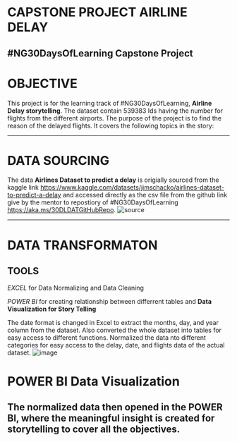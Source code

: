 # CAPSTONE PROJECT AIRLINE DELAY

#NG30DaysOfLearning Capstone Project
 ---- 
 
 # OBJECTIVE
 This project is for the learning track of #NG30DaysOfLearning, **Airline Delay storytelling**. The dataset contain 539383 Ids having the number for flights from the different airports. The purpose of the project is to find the reason of the delayed flights. It covers the following topics in the story:
 
 
 
-----
# DATA SOURCING 
The data **Airlines Dataset to predict a delay** is origially sourced from the kaggle link https://www.kaggle.com/datasets/jimschacko/airlines-dataset-to-predict-a-delay and accessed directly as the csv file  from the github link give by the mentor to repostiory of #NG30DaysOfLearning https://aka.ms/30DLDATGitHubRepo. 
![source](https://user-images.githubusercontent.com/107538510/178102837-5add2e0b-ff9e-4a65-b7f3-e4dbf95d1f5f.PNG)

----
# DATA TRANSFORMATON
**TOOLS**
--
*EXCEL* for Data Normalizing and Data Cleaning


*POWER BI* for creating relationship between differrent tables and **Data Visualization for Story Telling**

The date format is changed in Excel to extract the months, day, and year column from the dataset. Also converted the whole dataset into tables for easy access to different functions. Normalized the data nto different categories for easy access to the delay, date, and flights data of the actual dataset.
![image](https://user-images.githubusercontent.com/107538510/178102971-83dc5df8-b854-4107-8496-916ea3c81a74.png)

# POWER BI Data Visualization

The normalized data then opened in the POWER BI, where the meaningful insight is created for storytelling to cover all the objectives. 
-----
 

